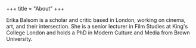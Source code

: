+++
title = "About"
+++

Erika Balsom is a scholar and critic based in London, working on cinema, art, and their intersection. She is a senior lecturer in Film Studies at King's College London and holds a PhD in Modern Culture and Media from Brown University.
